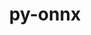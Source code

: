 ---
title: "py-onnx"
layout: cache
categories: [package, develop-2025-05-25]
meta: {"compilers": ["apple-clang@16.0.0", "gcc@13.2.0"], "num_specs": 3, "num_specs_by_stack": {"ml-darwin-aarch64-mps": 1, "ml-linux-aarch64-cuda": 1, "ml-linux-x86_64-cpu": 1, "ml-linux-x86_64-cuda": 1, "ml-linux-x86_64-rocm": 1, "root": 3}, "oss": ["sequoia", "ubuntu24.04"], "platforms": ["darwin", "linux"], "stacks": ["ml-darwin-aarch64-mps", "ml-linux-aarch64-cuda", "ml-linux-x86_64-cpu", "ml-linux-x86_64-cuda", "ml-linux-x86_64-rocm", "root"], "targets": ["aarch64", "x86_64_v3"], "versions": ["1.17.0"]}
spec_details: [{"compiler": "apple-clang@16.0.0", "hash": "baip64prqqhwlnpsq5h6gzyyoeq34g6t", "os": "sequoia", "platform": "darwin", "size": "-", "stacks": ["ml-darwin-aarch64-mps", "root"], "target": "aarch64", "variants": ["build_system=python_pip"], "versions": ["1.17.0"]}, {"compiler": "gcc@13.2.0", "hash": "bvnoqhrn5zo6dpyjbfgqppibqv4xsplo", "os": "ubuntu24.04", "platform": "linux", "size": "-", "stacks": ["ml-linux-x86_64-cpu", "ml-linux-x86_64-cuda", "ml-linux-x86_64-rocm", "root"], "target": "x86_64_v3", "variants": ["build_system=python_pip"], "versions": ["1.17.0"]}, {"compiler": "gcc@13.2.0", "hash": "uardefyybbpsdbc5bmw5th2aj2mkkjkc", "os": "ubuntu24.04", "platform": "linux", "size": "-", "stacks": ["ml-linux-aarch64-cuda", "root"], "target": "aarch64", "variants": ["build_system=python_pip"], "versions": ["1.17.0"]}]
---